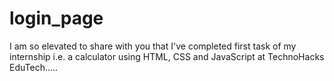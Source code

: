 # login_page
I am so elevated to share with you that I've completed first task of my internship i.e. a calculator using HTML, CSS and JavaScript at TechnoHacks EduTech.....

